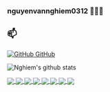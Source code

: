 ### nguyenvannghiem0312 👋👋👋
## 📫 

[![GitHub](https://i.stack.imgur.com/tskMh.png) GitHub](https://github.com/nguyenvannghiem0312/)

![Nghiem's github stats](https://github-readme-stats-git-masterrstaa-rickstaa.vercel.app/api?username=nguyenvannghiem0312&show_icons=true&theme=tokyonight&hide=contribs,prs,issues)

<a href="https://github.com/nguyenvannghiem0312/translation-viet-eng">
  <!-- Change the `github-readme-stats.anuraghazra1.vercel.app` to `github-readme-stats.vercel.app`  -->
  <img align="center" src="https://github-readme-stats.vercel.app/api/pin/?username=nguyenvannghiem0312&repo=translation-viet-eng&theme=radical" />
</a>    
<a href="https://github.com/nguyenvannghiem0312/JunctionX_HANAH">
  <!-- Change the `github-readme-stats.anuraghazra1.vercel.app` to `github-readme-stats.vercel.app`  -->
  <img align="center" src="https://github-readme-stats.vercel.app/api/pin/?username=nguyenvannghiem0312&repo=JunctionX_HANAH&theme=cobalt" />
</a>

<a href="https://github.com/nguyenvannghiem0312/Customer-Segmentation-and-Image-Compression">
  <!-- Change the `github-readme-stats.anuraghazra1.vercel.app` to `github-readme-stats.vercel.app`  -->
  <img align="center" src="https://github-readme-stats.vercel.app/api/pin/?username=nguyenvannghiem0312&repo=Customer-Segmentation-and-Image-Compression&theme=gruvbox" />
</a>    
<a href="https://github.com/nguyenvannghiem0312/OOP-BomberMan">
  <!-- Change the `github-readme-stats.anuraghazra1.vercel.app` to `github-readme-stats.vercel.app`  -->
  <img align="center" src="https://github-readme-stats.vercel.app/api/pin/?username=nguyenvannghiem0312&repo=OOP-BomberMan&theme=dark" />
</a>

<a href="https://github.com/nguyenvannghiem0312/Floyd-Warshall-MIPS">
  <!-- Change the `github-readme-stats.anuraghazra1.vercel.app` to `github-readme-stats.vercel.app`  -->
  <img align="center" src="https://github-readme-stats.vercel.app/api/pin/?username=nguyenvannghiem0312&repo=Floyd-Warshall-MIPS&theme=onedark" />
</a>    
<a href="https://github.com/nguyenvannghiem0312/Student-Scores">
  <!-- Change the `github-readme-stats.anuraghazra1.vercel.app` to `github-readme-stats.vercel.app`  -->
  <img align="center" src="https://github-readme-stats.vercel.app/api/pin/?username=nguyenvannghiem0312&repo=Student-Scores&theme=synthwave" />
</a>   
<a href="https://github.com/nguyenvannghiem0312/Diabetes">
  <!-- Change the `github-readme-stats.anuraghazra1.vercel.app` to `github-readme-stats.vercel.app`  -->
  <img align="center" src="https://github-readme-stats.vercel.app/api/pin/?username=nguyenvannghiem0312&repo=Diabetes&theme=highcontrast" />
</a>  
<a href="https://github.com/nguyenvannghiem0312/newton-interpolation">
  <!-- Change the `github-readme-stats.anuraghazra1.vercel.app` to `github-readme-stats.vercel.app`  -->
  <img align="center" src="https://github-readme-stats.vercel.app/api/pin/?username=nguyenvannghiem0312&repo=newton-interpolation&theme=radical" />
</a>  
